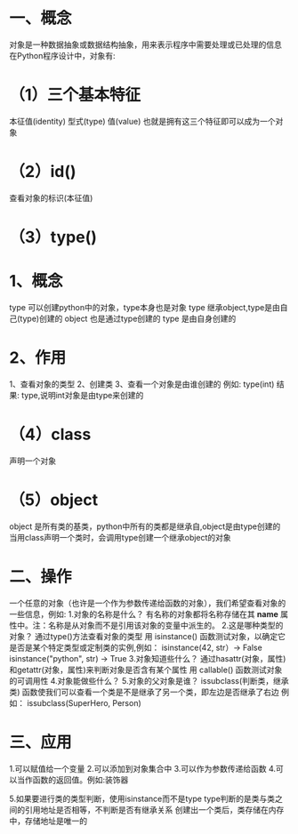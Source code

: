 # 一、概念
  对象是一种数据抽象或数据结构抽象，用来表示程序中需要处理或已处理的信息
  在Python程序设计中，对象有:
# （1）三个基本特征
  本征值(identity)
  型式(type)
  值(value)
  也就是拥有这三个特征即可以成为一个对象
# （2）id()
  查看对象的标识(本征值)
# （3）type()
  # 1、概念
  type 可以创建python中的对象，type本身也是对象
  type 继承object,type是由自己(type)创建的
  object 也是通过type创建的
  type 是由自身创建的
  # 2、作用
  1、查看对象的类型
  2、创建类
  3、查看一个对象是由谁创建的
  例如:
  type(int)
  结果: type,说明int对象是由type来创建的
# （4）class
  声明一个对象
# （5）object
  object 是所有类的基类，python中所有的类都是继承自,object是由type创建的
  当用class声明一个类时，会调用type创建一个继承object的对象

# 二、操作
一个任意的对象（也许是一个作为参数传递给函数的对象），我们希望查看对象的一些信息，例如:
1.对象的名称是什么？
  有名称的对象都将名称存储在其 __name__ 属性中。注：名称是从对象而不是引用该对象的变量中派生的。
2.这是哪种类型的对象？
  通过type()方法查看对象的类型
  用 isinstance() 函数测试对象，以确定它是否是某个特定类型或定制类的实例,例如：
  isinstance(42, str）-> False
  isinstance("python", str) -> True
3.对象知道些什么？
  通过hasattr(对象，属性)和getattr(对象，属性)来判断对象是否含有某个属性
  用 callable() 函数测试对象的可调用性
4.对象能做些什么？
5.对象的父对象是谁？
  issubclass(判断类，继承类) 函数使我们可以查看一个类是不是继承了另一个类，即左边是否继承了右边
  例如：
  issubclass(SuperHero, Person)

# 三、应用
1.可以赋值给一个变量
2.可以添加到对象集合中
3.可以作为参数传递给函数
4.可以当作函数的返回值。例如:装饰器

5.如果要进行类的类型判断，使用isinstance而不是type
  type判断的是类与类之间的引用地址是否相等，不判断是否有继承关系
  创建出一个类后，类存储在内存中，存储地址是唯一的

